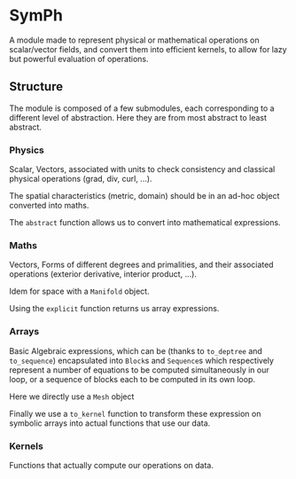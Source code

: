 # SymPh
A module made to represent physical or mathematical operations on scalar/vector fields, and convert them into efficient kernels, to allow for lazy but powerful evaluation of operations.

## Structure
The module is composed of a few submodules, each corresponding to a different level of abstraction.
Here they are from most abstract to least abstract.

### Physics
Scalar, Vectors, associated with units to check consistency and classical physical operations (grad, div, curl, ...).

The spatial characteristics (metric, domain) should be in an ad-hoc object converted into maths.

The `abstract` function allows us to convert into mathematical expressions.

### Maths
Vectors, Forms of different degrees and primalities, and their associated operations (exterior derivative, interior product, ...).

Idem for space with a `Manifold` object.

Using the `explicit` function returns us array expressions.

### Arrays
Basic Algebraic expressions, which can be (thanks to `to_deptree` and `to_sequence`) encapsulated into `Block`s and `Sequence`s which respectively represent a number of equations to be computed simultaneously in our loop, or a sequence of blocks each to be computed in its own loop.

Here we directly use a `Mesh` object

Finally we use a `to_kernel` function to transform these expression on symbolic arrays into actual functions that use our data.

### Kernels
Functions that actually compute our operations on data.
